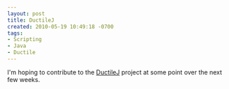 ```yaml
---
layout: post
title: DuctileJ
created: 2010-05-19 10:49:18 -0700
tags:
- Scripting
- Java
- Ductile
---
```

I'm hoping to contribute to the [DuctileJ](http://code.google.com/p/ductilej/)
project at some point over the next few weeks.

